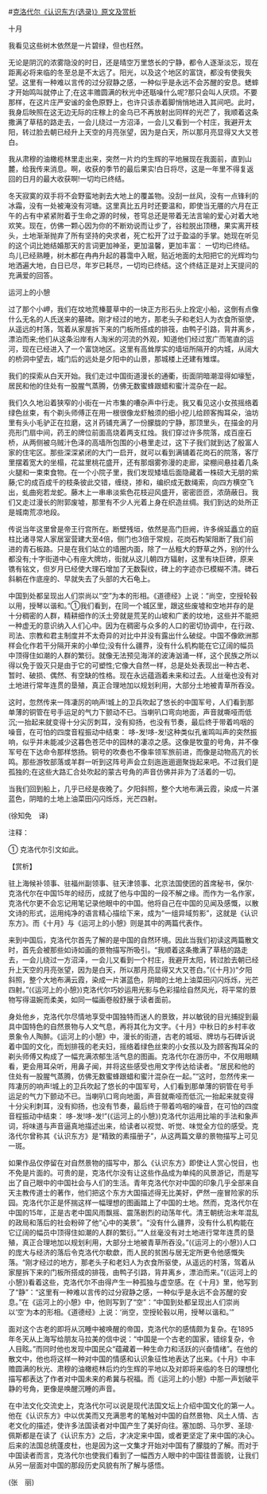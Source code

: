 #[克洛代尔《认识东方(选录)》原文及赏析](https://www.vrrw.net/wx/12151.html)

十月

我看见这些树木依然是一片碧绿，但也枉然。

无论是阴沉的浓雾隐没的时日，还是晴空万里悠长的宁静，都令人逐渐淡忘，现在距离必将来临的冬至总是不太远了。阳光，以及这个地区的富饶，都没有使我失望。这里有一种难以言传的过分寂静之感，一种似乎是永远不会苏醒的安息。蟋蟀才开始鸣叫就停止了;在这丰赡圆满的秋光中还聒噪什么呢?那只会叫人厌烦。不要那样，在这片庄严安谧的金色原野上，也许只该赤着脚悄悄地进入其间吧。此时，我身后映照在这无边无际的庄稼上的金乌已不再放射出同样的光芒了，我顺着这条撒满了草秸的路走去，一会儿绕过一方沼泽，一会儿又看到一个村庄，我避开太阳，转过脸去朝已经升上天空的月亮张望，因为是白天，所以那月亮显得又大又苍白。

我从肃穆的油橄榄林里走出来，突然一片灼灼生辉的平地展现在我面前，直到山麓，给我传来消息。啊，收获的季节的最后果实!白日将尽，这是一年里不得复返回的日月的最大收获啊!一切均已终结。

冬天寂寞的双手将不会野蛮地剥去大地上的覆盖物。没刮一丝风，没有一点锋利的冰霜，没有一处被淹没有河塘。这里真比五月时还要温和，即使当无餍的六月在正午的占有中紧紧附着于生命之源的时候，苍穹总还是带着无法言喻的爱心对着大地欢笑。现在，仿佛一颗心因为你的不断劝说而让步了，谷粒脱出顶穗，果实离开枝头，土地渐渐抛弃了所有坚持的央求者，死亡松开了过于盈溢的手掌。她现在听见的这个词比她结婚那天的言词更加神圣，更加温馨，更加丰富： 一切均已终结。鸟儿已经熟睡，树木都在冉冉升起的暮霭中入眠，贴近地面的太阳把它的光辉均匀地洒遍大地，白日已尽，年岁已耗尽，一切均已终结。这个终结正是对上天提问的充满爱的回答。



运河上的小憩

过了那个小岬，我们在坟地荒榛蔓草中的一块正方形石头上拴定小船，这倒有点像什么无名的人氏送来的墓碑。刚才经过的地方，那老头子和老妇人为衣食所驱使，从遥远的村落，驾着从家屋拆下来的门板所搭成的排筏，由鸭子引路，背井离乡，漂泊而来;他们从这条沿岸有人淘米的河流的外观，知道他们经过宽广而笔直的运河，现在已经进入了一个富饶地区。这里有高耸厚实的墙垣所隔开的内城，从阔大的桥洞中望去，城门后的远处是夕阳中的山景，那城楼上还建有雉堞。

我们的探索从白天开始。我们走过中国街道漫长的通衢，街面阴暗潮湿得如壕堑，居民和他的住处有一股腥气蒸腾，仿佛无数蜜蜂跟蜡和蜜汁混杂在一起。

我们久久地沿着狭窄的小街在一片市集的嘈杂声中行走。我又看见这小女孩摇络着绿色丝束，有个剃头师傅正在用一根很像龙虾触须的细小挖儿给顾客掏耳朵，油坊里有头小毛驴正在拉磨，这爿药铺充满了一份朦胧的宁静，那顶里头，在描金的月亮形门扇中间，药王的牌位前面高烧着两支红烛。我们穿过许多院落，成百座石桥，从两侧被乌贼汁色泽的高墙所包围的小巷里走过，这下子我们就到达了殷富人家的住宅区。那些深深紧闭的大门一启开，就可以看到满铺着花岗石的院落，客厅里摆着宽大的坐榻，花盆里桃花盛开，还有那烟雾弥漫的走廊，梁棚间悬挂着几条火腿和一束束食物。在一个小院子里，我们发现矮墙后面隐藏着一株硕大无朋的紫藤;它的成百成千的枝条彼此交错，缠绕，掺和，编织成无数绳索，向四方横空飞出，虬曲宛若龙蛇。藤木上一串串淡紫色花枝迎风盛开，密密匝匝，浓荫蔽日。我们又走过漫长的附郭废墟，那里有不少人光着上身在织造丝绸。我们到达的处所正是城南荒凉地段。

传说当年这里曾是帝王行宫所在。断壁残垣，依然是高门巨阙，许多绵延矗立的庭柱比诸寻常人家居室营建大至4倍，侧门也3倍于常规，花岗石构架阻断了我们前进的青石板路。只是在我们站立的墙圈内面，除了一丛粗大的野草之外，别的什么都没有;十字街道中心有座大牌坊，街就从这儿朝四方辐射，这里有块巨碑，原来镌有铭文，但岁月已经使大理石增加了无数裂纹，碑上的字迹亦已模糊不清。碑石斜躺在作底座的、早就失去了头部的大石龟上。

中国到处都呈现出人们崇尚以“空”为本的形相。《道德经》上说：“尚空，空授轮毂以用，授琴以谐和。”①我们看到，在同一个城区里，跟这些废墟和空地并存的是十分稠密的人群，精耕细作的沃土旁就是荒芜的山坡和广袤的坟地，这些并不能把一种虚无的意识纳入人们心中。因为在稠密与众多的人口的密切协调中，在行政、司法、宗教和君主制度并不太奇异的对比中并没有露出什么破绽。中国不像欧洲那样会化作若干分隔开来的小单位;没有什么疆界，没有什么机构能在它辽阔的幅员中顶得住如潮的人群的繁衍。就像无法预见海洋的波涛汹涌一样，这个民族之所以得以免于毁灭只是由于它的可塑性;它像大自然一样，总是处处表现出一种古老、暂时、破损、偶然、有空缺的性格。现在永远蕴涵着未来和过去。人丝毫也没有对土地进行常年连贯的垦殖，真正合理地加以规划利用，大部分土地被青草所吞没。

这时，忽然传来一阵凄厉的响声!城上的卫兵吹起了悠长的中国军号，人们看到那单薄的铜管在号手运足的气力下颤动不已。当喇叭口弯向地面，声音就嘶哑而低沉;一抬起来就变得十分尖厉刺耳，没有抑扬，也没有节奏，最后终于带着呜咽的噪音，在可怕的四度音程振动中结束： 哆-发!哆-发!这种类似孔雀鸣叫声的突然振响，似乎并未能减少这暮色苍茫中的园林的凄凉之感。这像是牧童的号角，并不像军号在下达命令那样悠扬。铜号的吹奏也不像率领军旅前进，而像是动物高亢的长鸣。那些游牧部落或羊群一听到这阵号声会立刻迤迤逦逦聚拢起来吧。不过我们是孤独的;在这些大路汇合处吹起的蒙古号角的声音仿佛并非为了活着的一切。

当我们回到船上，几乎已经是夜晚了。夕阳斜照，整个大地布满云霞，染成一片湛蓝色，阴暗的土地上油菜田闪闪烁烁，光芒四射。

(徐知免　译)

注释：

① 克洛代尔引文如此。

【赏析】

驻上海候补领事、驻福州副领事、驻天津领事、北京法国使团的首席秘书，保尔·克洛代尔在中国15年的经历，成就了他与中国的一段不解之缘。而作为一名作家，克洛代尔更不会忘记用笔记录他眼中的中国。他将自己在中国的见闻及感慨，以散文诗的形式，运用纯净的语言精心描绘下来，成为“一组异域剪影”，这就是《认识东方》。而《十月》与《运河上的小憩》则是其中的两篇代表作。

来到中国后，克洛代尔首先了解的是中国的自然环境。因此当我们初读这两篇散文时，首先会被那些如诗如画的景物描写所吸引。“我顺着这条撒满了草秸的路走去，一会儿绕过一方沼泽，一会儿又看到一个村庄，我避开太阳，转过脸去朝已经升上天空的月亮张望，因为是白天，所以那月亮显得又大又苍白。”(《十月》)“夕阳斜照，整个大地布满云霞，染成一片湛蓝色，阴暗的土地上油菜田闪闪烁烁，光芒四射。”(《运河上的小憩》)克洛代尔巧妙运用光影与色彩描绘自然风光，将平常的景物写得温婉而柔美，如同一幅画卷般舒展于读者面前。

身处他乡，克洛代尔尽情地享受中国独特而迷人的景致，并以敏锐的目光捕捉到最具中国特色的自然景物与人文气息，再将其化为文字。《十月》中秋日的乡村丰收景象令人陶醉。《运河上的小憩》中，漫长的街道，古老的城垣、牌坊与石碑诉说着中国的文化，而划排筏的老夫妇，摇络着绿色丝束的小女孩以及为顾客掏耳朵的剃头师傅又构成了一幅充满浓郁生活气息的图画。克洛代尔在游历中，不仅用眼睛看，更会用耳朵听，用鼻子闻，并将这些感受也用文字传达给读者。“居民和他的住处有一股腥气蒸腾，仿佛无数蜜蜂跟蜡和蜜汁混杂在一起。”“这时，忽然传来一阵凄厉的响声!城上的卫兵吹起了悠长的中国军号，人们看到那单薄的铜管在号手运足的气力下颤动不已。当喇叭口弯向地面，声音就嘶哑而低沉;一抬起来就变得十分尖利刺耳，没有抑扬，也没有节奏，最后终于带着呜咽的噪音，在可怕的四度音程振动中结束： 哆-发!哆-发!”(《运河上的小憩》)克洛代尔运用比喻的手法和象声词，将味道与声音逼真地描述出来，给读者以视觉、听觉、味觉全方位的感受。克洛代尔曾称其《认识东方》是“精致的素描册子”，从这两篇文章的景物描写上可见一斑。

如果作品仅停留在对自然景物的描写中，那么《认识东方》即使让人赏心悦目，也不免是片面的。可贵的是，克洛代尔没有让这些作品成为单纯的风景游记，而是写出了自己眼中的中国社会与人们的生活。青年克洛代尔对中国的印象几乎全部来自天主教传道士的著作，他们把这个东方大国描述得无比美好，俨然一座冒险家的乐园。克洛代尔正是怀揣这样一幅理想的图画踏上了中国的土地。然而，克洛代尔在中国的15年，正是古老中国风雨飘摇、震荡剧烈的动荡年代。清王朝统治末年混乱的政局和落后的社会粉碎了他“心中的美景”。“没有什么疆界，没有什么机构能在它辽阔的幅员中顶得住如潮的人群的繁衍。”“人丝毫没有对土地进行常年连贯的垦殖，真正合理地加以规划利用，大部分土地被青草所吞没。”(《运河上的小憩》)人口的庞大与经济的落后令克洛代尔欷歔，而人民的贫困与居无定所更令他感慨失落。“刚才经过的地方，那老头子和老妇人为衣食所驱使，从遥远的村落，驾着从家屋拆下来的门板所搭成的排筏，由鸭子引路，背井离乡，漂泊而来。”(《运河上的小憩》)看着这些，克洛代尔不由得产生一种孤独与虚空感。在《十月》里，他写到了“静”：“这里有一种难以言传的过分寂静之感，一种似乎是永远不会苏醒的安息。”在《运河上的小憩》中，他则写到了“空”：“中国到处都呈现出人们崇尚以‘空’为本的形相。《道德经》上说：‘尚空，空授轮毂以用，授琴以谐和。’”

面对这个古老的即将从沉睡中被唤醒的帝国，克洛代尔的感情颇为复杂。在1895年冬天从上海写给朋友马拉美的信中说：“中国是一个古老的国家，错综复杂，令人目眩。”而同时他也发现中国民众“蕴藏着一种生命力和活跃的兴奋情绪”。在他的散文中，他也将这样一种对中国的情感和认识象征性地表达了出来。《十月》中丰赡圆满的秋光、肃穆的油橄榄林后灼灼生辉的平地以及对即将来临的冬日的理想化描写都表达了作者对中国未来的希冀与祝福。而《运河上的小憩》中那一声划破平静的号角，更像是唤醒沉睡的声音。

在中法文化交流史上，克洛代尔可以说是现代法国文坛上介绍中国文化的第一人。他在《认识东方》中以优美而又充满思考的笔触对中国的自然景物、风土人情、古老文化的描述，使许多法国读者对中国产生了美好向往。塞加朗、马尔罗、圣琼·佩斯都是在读了《认识东方》之后，才决定来中国，或者更坚定了来中国的决心。后来的法国总统蓬皮杜，也是因为这一文集才开始对中国有了朦胧的了解。而对于中国读者而言，克洛代尔也使我们看到了一幅西方人眼中的中国往昔面貌，让我们从另一层面对中国的那段历史风貌有所了解与感悟。

(张　丽)

